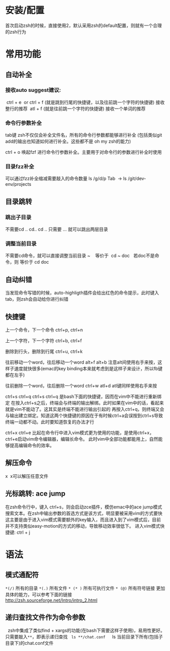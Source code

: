 # 安装/配置
首次启动zsh的时候，直接使用2，默认采用zsh的default配置，则就有一个合理的zsh行为

# 常用功能
## 自动补全
### 接收auto suggest建议:
 ctrl + e  or ctrl + f (就是跳到行尾的快捷键，以及往前跳一个字符的快捷键) 接收整行的推荐
 atl + f (就是往前跳一个字符的快捷键) 接收一个单词的推荐

### 命令行参数补全
tab键
zsh不仅仅会补全文件名，所有的命令行参数都能够进行补全 (包括类似git add的输出也知道如何进行补全。这些都不是 oh my zsh的能力)

ctrl + o
唤起fzf 进行命令行参数补全。主要用于对命令行的参数进行补全时使用

### 目录fzz补全
 可以通过fzz补全缩减需要敲入的命令数量
 ls /g/d/p Tab  → ls /git/dev-env/projects

## 目录跳转
### 跳出子目录
不需要cd .. cd.. cd ..
只需要 ... 就可以跳出两层目录

### 调整当前目录
不需要cd命令，就可以直接调整当前目录
~    等价于  cd ~
doc   若doc不是命令，则 等价于 cd doc  

## 自动纠错
 当发现命令写错的时候，auto-highligth插件会给出红色的命令提示，此时键入tab，则zsh会自动给你进行纠错

## 快捷键 
上一个命令，下一个命令
ctrl+p, ctrl+n

上一个字符，下一个字符
ctrl+b, ctrl+f

删除到行头，删除到行尾
ctrl+u, ctrl+k

往前移动一个word，往后移动一个word
alt+f alt+b
注意alt间使用右手来按，这样子速度就快很多(emac的key binding本来就考虑到是这样子来设计，所以fb键都在左手)

往前删除一个word，往后删除一个word
ctrl+w atl+d
atl键同样使用右手来按

ctrl+s ctrl+q
ctrl+s ctrl+q 是bash下面的快捷键，因而在vim中不能进行重新绑定
在按入ctrl+s之后，终端会与终端的输出解绑。此时如果在vim中的话，看起来就是vim不能动了。这其实是终端不能进行输出引起的
再按入ctrl+q，则终端又会与输出建立绑定。知道这两个快捷键的原因在于有时候ctrl+a会误按到ctrl+s导致终端一动都不动。此时要知道恢复的办法才行

ctrl+x ctrl+e
比起在命令行中进入vim模式更为使用的功能，是使用ctrl+x，ctrl+e启动vim命令编辑器，编辑长命令。
此时vim中全部功能都能用上，自然能够提高编辑命令的效率。

## 解压命令
x  x可以解压任意文件

## 光标跳转: ace jump
在zsh命令行中，键入 ctrl+s，则会启动zce插件，模仿emac中的ace jump模式搜索文本。在zsh中输出参数的首选方式是该方式，明显要被采用vim的方式要快
这主要是由于进入vim模式需要额外的key输入，而且进入到了vim模式后，目前并不支持类似easy-motion的方式的移动，导致移动效率很低下。
进入vim模式快捷键: ctrl + j

# 语法
## 模式通配符
`*(/)` 所有的目录
`*(.)` 所有文件
`* (* )` 所有可执行文件
`* (@)` 所有符号链接
更加具体的能力，可以参考下面的链接
http://zsh.sourceforge.net/Intro/intro_2.html

## 递归查找文件作为命令参数
  zsh中集成了类似find + xargs的功能(在bash下需要这样子使用)，易用性更好。只需要敲入`**`，即表示递归查找
  `ls **/chat.conf   `ls 当前目录下所有(包括子目录下)的chat.conf文件

